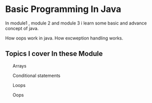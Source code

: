<h1> Basic Programming In Java</h1>
<p>In module1 , module 2 and module 3 i learn some basic and advance concept of java.</p>
<p> How oops work in java. How excweption handling works.<p>
  <h2>Topics I cover In these Module</h2>

  <ls>
  <ul> Arrays</ul> 
  <ul>Conditional statements</ul>
  <ul>Loops</ul>
  <ul>Oops</ul>





</ls>

